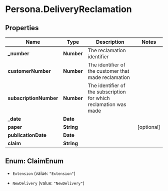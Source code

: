 # Persona.DeliveryReclamation

## Properties

Name | Type | Description | Notes
------------ | ------------- | ------------- | -------------
**_number** | **Number** | The reclamation identifier | 
**customerNumber** | **Number** | The identifier of the customer that made reclamation | 
**subscriptionNumber** | **Number** | The identifier of the subscription for which reclamation was made | 
**_date** | **Date** |  | 
**paper** | **String** |  | [optional] 
**publicationDate** | **Date** |  | 
**claim** | **String** |  | 



## Enum: ClaimEnum


* `Extension` (value: `"Extension"`)

* `NewDelivery` (value: `"NewDelivery"`)




